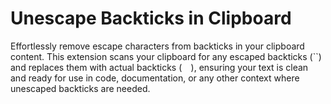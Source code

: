 # Unescape Backticks in Clipboard

Effortlessly remove escape characters from backticks in your clipboard content. This extension scans your clipboard for any escaped backticks (⁠\``) and replaces them with actual backticks (``  ``), ensuring your text is clean and ready for use in code, documentation, or any other context where unescaped backticks are needed.